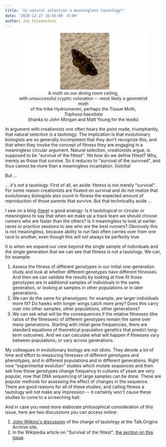 ```yaml
---
title: 'Is natural selection a meaningless tautology?'
date: '2020-12-27 16:45:00 -8:00'
author: Joe Felsenstein
---
```


<figure>
<img src="/uploads/2020/mothceiling.png" alt="Image of Moth on ceiling"/>
<figcaption><div align=center>A moth on our dining room ceiling,<br> with 
unsuccessful cryptic coloration -- most likely
 a geometrid moth<br> of the tribe Hydriomenini, perhaps the Tissue Moth,<br> <em>Triphosa haesitata</em><br> (thanks to John Morgan and Matt Young for the leads)</div></figcaption>
</figure>
<p>
In argument with creationists one often hears the point made, triumphantly,
that natural selection is a tautology.  The implication is that evolutionary
biologists are so generally incompetent that they don't recognize this, and that
when they invoke the concept of fitness they are engaging in a meaningless
circular argument.  Natural selection, creationists argue, is supposed to be "survival
of the fittest".  Yet how do we define fittest?  Why, merely as those that
survive.  So it reduces to "survival of the survived", and thus cannot be
more than a meaningless incantation.  Gotcha!
<p>
But ...
<p>
<!--more-->
<p>
... it's <em>not</em> a tautology.  First of all, an aside: fitness is not merely "survival".  For some reason creationists are fixated on survival and do not realize that
evolutionary biologists also count in fitness the expected amount of reproduction of
those parents that survive.  But that technicality aside ...
<p>
I saw on a blog (<a href="http://theskepticalzone.com/wp/is-darwinian-evolution-teleonomic/comment-page-4/#comment-104569">here</a>) a good analogy:
Is it tautological or circular or meaningless
to say that when we make up a track team we should choose runners who are
faster than the others?  Is it meaningless to look at earlier races or practice
sessions to see who are the best runners?  Obviously this is not meaningless, because ability to run fast often carries over from one race to another, even though
this will not always be perfectly true.
<P>
It is when we expand our view beyond the single sample of individuals and the single generation that we can see that fitness is not a tautology.  We can, for
example:
<p>
<ol>
<li> Assess the fitness of different genotypes in our initial one-generation study
and look at whether different genotypes have different fitnesses.  And then we
can validate the results by looking at how fit those genotypes are in additional
samples of individuals in the same generation, or looking at samples in other populations or in later generations.</li>
<li> We can do the same for phenotypes: for example, are larger individuals more
fit?  Do hawks with longer wings catch more prey?  Does this carry over into
other samples, other populations, other generations?</li>
<li> We can ask what will be the consequences if the relative fitnesses (the ratios of the fitnesses) of different genotypes remain the same over many generations. Starting with intiial gene frequencies, there are standard equations of
theoretical population genetics that predict long-term outcomes. And we can
calculate what will happen if fitnesses vary between populations, or vary across generations.</li>
</ol>
<p>
My colleagues in evolutionary biology are not idiots.  They devote a <em>lot</em> of time and effort to measuring fitnesses of different genotypes and phenotypes, and in different populations and in different generations.  Right now "experimental evolution" studies which mutate sequences and then ask how those genotypes
change frequency in cultures of yeast are very popular, now that DNA sequencing
of large samples can be done. These are popular methods for assessing the
effect of changes in the sequence.  There are good reasons for all of these studies,
and calling fitness a tautology will not make any impression -- it certainly
won't cause these studies to come to a screeching halt.
<p>
And in case you need more elaborate philosophical consideration of this issue,
here are two discussions you can access online:
<ol>
<li><a href="http://www.talkorigins.org/faqs/evolphil/tautology.html">John Wilkins's discussion</a> of the charge of tautology at the Talk.Origins Archive site,</li>
<li>In the Wikipedia article on "Survival of the fittest", <a href="https://en.wikipedia.org/wiki/Survival_of_the_fittest#Tautology">the section on this issue</a>.</li>`
</ol>

